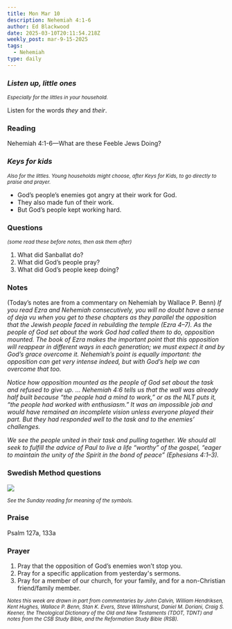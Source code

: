 ```yaml
---
title: Mon Mar 10
description: Nehemiah 4:1-6
author: Ed Blackwood
date: 2025-03-10T20:11:54.218Z
weekly_post: mar-9-15-2025
tags:
  - Nehemiah
type: daily
---
```

### *Listen up, little ones*

<div><small><i>Especially for the littles in your household.</i></small></div>

Listen for the words *they* and *their*.

### Reading

Nehemiah 4:1-6—What are these Feeble Jews Doing?

### *Keys for kids*

<div><small><i>Also for the littles. Young households might choose, after Keys for Kids, to go directly to praise and prayer.</i></small></div>

* God’s people’s enemies got angry at their work for God.
* They also made fun of their work.
* But God’s people kept working hard.

### Questions

<div><small><i>(some read these before notes, then ask them after)</i></small></div>

1. What did Sanballat do?
2. What did God’s people pray?
3. What did God’s people keep doing?

### Notes

(Today’s notes are from a commentary on Nehemiah by Wallace P. Benn)	*If you read Ezra and Nehemiah consecutively, you will no doubt have a sense of deja vu when you get to these chapters as they parallel the opposition that the Jewish people faced in rebuilding the temple (Ezra 4–7). As the people of God set about the work God had called them to do, opposition mounted. The book of Ezra makes the important point that this opposition will reappear in different ways in each generation; we must expect it and by God’s grace overcome it. Nehemiah’s point is equally important: the opposition can get very intense indeed, but with God’s help we can overcome that too.*

*Notice how opposition mounted as the people of God set about the task and refused to give up. … Nehemiah 4:6 tells us that the wall was already half built because “the people had a mind to work,” or as the NLT puts it, “the people had worked with enthusiasm.” It was an impossible job and would have remained an incomplete vision unless everyone played their part. But they had responded well to the task and to the enemies’ challenges.*

*We see the people united in their task and pulling together. We should all seek to fulfill the advice of Paul to live a life “worthy” of the gospel, “eager to maintain the unity of the Spirit in the bond of peace” (Ephesians 4:1–3).*

### Swedish Method questions

![](/static/img/family_worship_study_ed-swedish_questions.png)

<div><small><i>See the Sunday reading for meaning of the symbols.</i></small></div>

### Praise

P﻿salm 127a, 133a

### Prayer

1. Pray that the opposition of God’s enemies won’t stop you.
2. Pray for a specific application from yesterday's sermons.
3. Pray for a member of our church, for your family, and for a non-Christian friend/family member.

<div><small><i>Notes this week are drawn in part from commentaries by John Calvin, William Hendriksen, Kent Hughes, Wallace P. Benn, Stan K. Evers, Steve Wilmshurst, Daniel M. Doriani, Craig S. Keener, the Theological Dictionary of the Old and New Testaments (TDOT, TDNT) and notes from the CSB Study Bible, and the Reformation Study Bible (RSB).</i></small></div>

